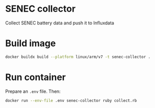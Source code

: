 # SENEC collector

Collect SENEC battery data and push it to Influxdata


# Build image

```bash
docker buildx build --platform linux/arm/v7 -t senec-collector .
```

# Run container

Prepare an `.env` file. Then:

```bash
docker run --env-file .env senec-collector ruby collect.rb
```
